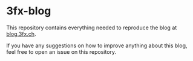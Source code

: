 # 3fx-blog

This repository contains everything needed to reproduce the blog at
[blog.3fx.ch](https://blog.3fx.ch).

If you have any suggestions on how to improve anything about this blog, feel
free to open an issue on this repository.

